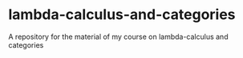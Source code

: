 # lambda-calculus-and-categories
A repository for the material of my course on lambda-calculus and categories

